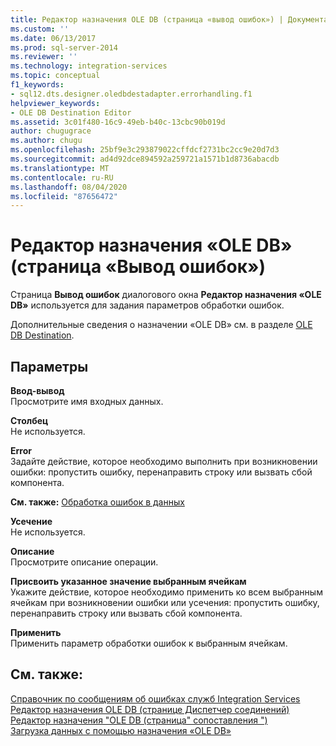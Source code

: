 ```yaml
---
title: Редактор назначения OLE DB (страница «вывод ошибок») | Документация Майкрософт
ms.custom: ''
ms.date: 06/13/2017
ms.prod: sql-server-2014
ms.reviewer: ''
ms.technology: integration-services
ms.topic: conceptual
f1_keywords:
- sql12.dts.designer.oledbdestadapter.errorhandling.f1
helpviewer_keywords:
- OLE DB Destination Editor
ms.assetid: 3c01f480-16c9-49eb-b40c-13cbc90b019d
author: chugugrace
ms.author: chugu
ms.openlocfilehash: 25bf9e3c293879022cffdcf2731bc2cc9e20d7d3
ms.sourcegitcommit: ad4d92dce894592a259721a1571b1d8736abacdb
ms.translationtype: MT
ms.contentlocale: ru-RU
ms.lasthandoff: 08/04/2020
ms.locfileid: "87656472"
---
```

# <a name="ole-db-destination-editor-error-output-page"></a>Редактор назначения «OLE DB» (страница «Вывод ошибок»)
  Страница **Вывод ошибок** диалогового окна **Редактор назначения «OLE DB»** используется для задания параметров обработки ошибок.  
  
 Дополнительные сведения о назначении «OLE DB» см. в разделе [OLE DB Destination](data-flow/ole-db-destination.md).  
  
## <a name="options"></a>Параметры  
 **Ввод-вывод**  
 Просмотрите имя входных данных.  
  
 **Столбец**  
 Не используется.  
  
 **Error**  
 Задайте действие, которое необходимо выполнить при возникновении ошибки: пропустить ошибку, перенаправить строку или вызвать сбой компонента.  
  
 **См. также:** [Обработка ошибок в данных](data-flow/error-handling-in-data.md)  
  
 **Усечение**  
 Не используется.  
  
 **Описание**  
 Просмотрите описание операции.  
  
 **Присвоить указанное значение выбранным ячейкам**  
 Укажите действие, которое необходимо применить ко всем выбранным ячейкам при возникновении ошибки или усечения: пропустить ошибку, перенаправить строку или вызвать сбой компонента.  
  
 **Применить**  
 Применить параметр обработки ошибок к выбранным ячейкам.  
  
## <a name="see-also"></a>См. также:  
 [Справочник по сообщениям об ошибках служб Integration Services](../../2014/integration-services/integration-services-error-and-message-reference.md)   
 [Редактор назначения OLE DB &#40;странице Диспетчер соединений&#41;](../../2014/integration-services/ole-db-destination-editor-connection-manager-page.md)   
 [Редактор назначения "OLE DB &#40;страница" сопоставления "&#41;](../../2014/integration-services/ole-db-destination-editor-mappings-page.md)   
 [Загрузка данных с помощью назначения «OLE DB»](data-flow/load-data-by-using-the-ole-db-destination.md)  
  
  
